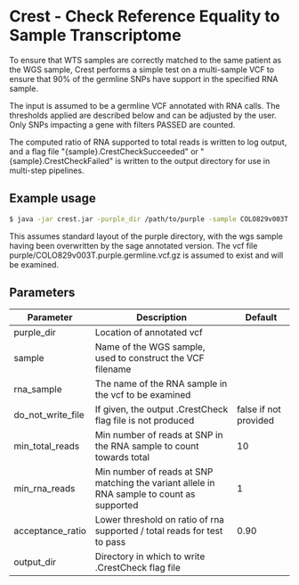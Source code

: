 # Crest - Check Reference Equality to Sample Transcriptome

To ensure that WTS samples are correctly matched to the same patient as
the WGS sample, Crest performs a simple test on a multi-sample VCF to ensure
that 90% of the germline SNPs have support in the specified RNA sample.

The input is assumed to be a germline VCF annotated with RNA calls. The
thresholds applied are described below and can be adjusted by the user.
Only SNPs impacting a gene with filters PASSED are counted.

The computed ratio of RNA supported to total reads is written to log output,
and a flag file "{sample}.CrestCheckSucceeded" or "{sample}.CrestCheckFailed"
is written to the output directory for use in multi-step pipelines.

## Example usage

```bash
$ java -jar crest.jar -purple_dir /path/to/purple -sample COLO829v003T -rna_sample COLO829v003T_RNA
```

This assumes standard layout of the purple directory, with the wgs sample having been overwritten by
the sage annotated version. The vcf file purple/COLO829v003T.purple.germline.vcf.gz is assumed
to exist and will be examined.

## Parameters

| Parameter         | Description                                                                                | Default               |
|-------------------|--------------------------------------------------------------------------------------------|-----------------------|
| purple_dir        | Location of annotated vcf                                                                  |                       |
| sample            | Name of the WGS sample, used to construct the VCF filename                                 |                       |
| rna_sample        | The name of the RNA sample in the vcf to be examined                                       |                       |
| do_not_write_file | If given, the output .CrestCheck flag file is not produced                                 | false if not provided |
| min_total_reads   | Min number of reads at SNP in the RNA sample to count towards total                        | 10                    |
| min_rna_reads     | Min number of reads at SNP matching the variant allele in RNA sample to count as supported | 1                     |
| acceptance_ratio  | Lower threshold on ratio of rna supported / total reads for test to pass                   | 0.90                  |
| output_dir        | Directory in which to write .CrestCheck flag file                                          |                       |


